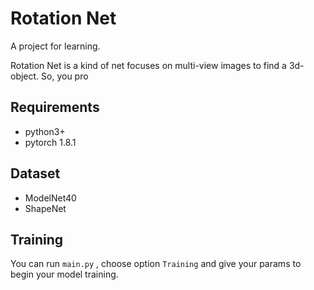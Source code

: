 # Rotation Net

A project for learning.

Rotation Net is a kind of net focuses on multi-view images to find a 3d-object. So, you pro

## Requirements

- python3+
- pytorch 1.8.1

## Dataset

- ModelNet40
- ShapeNet

## Training

You can run `main.py` , choose option `Training` and give your params to begin your model training.